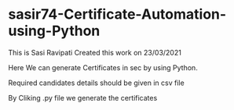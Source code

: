 # sasir74-Certificate-Automation-using-Python

This is Sasi Ravipati Created this work on 23/03/2021

Here We can generate Certificates in sec by using Python.

Required candidates details should be given in csv file 

By Cliking .py file we generate the certificates
